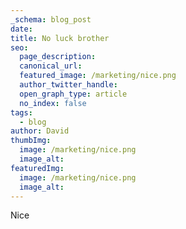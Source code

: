 ```yaml
---
_schema: blog_post
date:
title: No luck brother
seo:
  page_description:
  canonical_url:
  featured_image: /marketing/nice.png
  author_twitter_handle:
  open_graph_type: article
  no_index: false
tags:
  - blog
author: David
thumbImg:
  image: /marketing/nice.png
  image_alt:
featuredImg:
  image: /marketing/nice.png
  image_alt:
---
```

Nice
